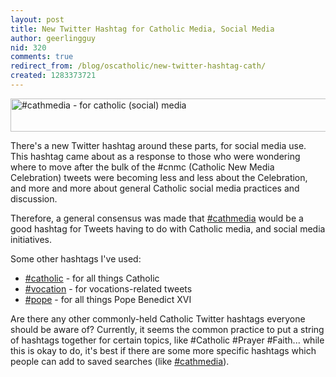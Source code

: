 ```yaml
---
layout: post
title: New Twitter Hashtag for Catholic Media, Social Media
author: geerlingguy
nid: 320
comments: true
redirect_from: /blog/oscatholic/new-twitter-hashtag-cath/
created: 1283373721
---
```

<p class="rtecenter"><a href="http://search.twitter.com/search?q=%23cathmedia"><img alt="#cathmedia - for catholic (social) media" src="http://www.opensourcecatholic.com/sites/opensourcecatholic.com/files/user-uploads/oscatholic/cathmedia-twitter-hashtag-for-catholics_0.jpg" style="border-top-width: 0px; border-right-width: 0px; border-bottom-width: 0px; border-left-width: 0px; border-top-style: solid; border-right-style: solid; border-bottom-style: solid; border-left-style: solid; width: 542px; height: 53px; " title="" /></a></p>
<p>There&#39;s a new Twitter hashtag around these parts, for social media use. This hashtag came about as a response to those who were wondering where to move after the bulk of the #cnmc (Catholic New Media Celebration) tweets were becoming less and less about the Celebration, and more and more about general Catholic social media practices and discussion.</p>
<p>Therefore, a general consensus was made that <a href="http://search.twitter.com/search?q=%23cathmedia">#cathmedia</a> would be a good hashtag for Tweets having to do with Catholic media, and social media initiatives.</p>
<p>Some other hashtags I&#39;ve used:</p>
<ul>
<li><a href="http://search.twitter.com/search?q=%23catholic">#catholic</a> - for all things Catholic</li>
<li><a href="http://search.twitter.com/search?q=%23vocation">#vocation</a> - for vocations-related tweets</li>
<li><a href="http://search.twitter.com/search?q=%23pope">#pope</a> - for all things Pope Benedict XVI</li>
</ul>
<p>Are there any other commonly-held Catholic Twitter hashtags everyone should be aware of? Currently, it seems the common practice to put a string of hashtags together for certain topics, like #Catholic #Prayer #Faith... while this is okay to do, it&#39;s best if there are some more specific hashtags which people can add to saved searches (like <a href="http://search.twitter.com/search?q=%23cathmedia">#cathmedia</a>).</p>
